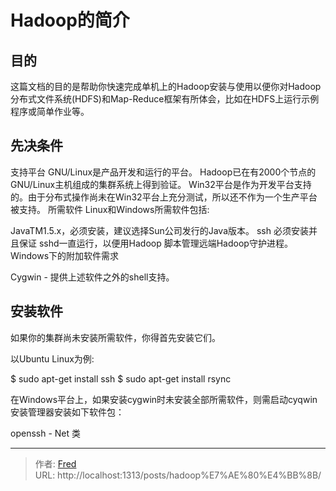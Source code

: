 # Hadoop的简介


## 目的
这篇文档的目的是帮助你快速完成单机上的Hadoop安装与使用以便你对Hadoop分布式文件系统(HDFS)和Map-Reduce框架有所体会，比如在HDFS上运行示例程序或简单作业等。

## 先决条件
支持平台
GNU/Linux是产品开发和运行的平台。 Hadoop已在有2000个节点的GNU/Linux主机组成的集群系统上得到验证。
Win32平台是作为开发平台支持的。由于分布式操作尚未在Win32平台上充分测试，所以还不作为一个生产平台被支持。
所需软件
Linux和Windows所需软件包括:

JavaTM1.5.x，必须安装，建议选择Sun公司发行的Java版本。
ssh 必须安装并且保证 sshd一直运行，以便用Hadoop 脚本管理远端Hadoop守护进程。
Windows下的附加软件需求

Cygwin - 提供上述软件之外的shell支持。
## 安装软件
如果你的集群尚未安装所需软件，你得首先安装它们。

以Ubuntu Linux为例:

$ sudo apt-get install ssh
$ sudo apt-get install rsync

在Windows平台上，如果安装cygwin时未安装全部所需软件，则需启动cyqwin安装管理器安装如下软件包：

openssh - Net 类

---

> 作者: [Fred](https://github.com/ipfred)  
> URL: http://localhost:1313/posts/hadoop%E7%AE%80%E4%BB%8B/  

